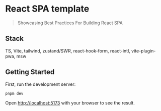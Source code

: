 # React SPA template

> Showcasing Best Practices For Building React SPA

## Stack

TS, Vite, tailwind, zustand/SWR, react-hook-form, react-intl, vite-plugin-pwa, msw

## Getting Started

First, run the development server:

```bash
pnpm dev
```

Open [http://localhost:5173](http://localhost:5173) with your browser to see the result.
